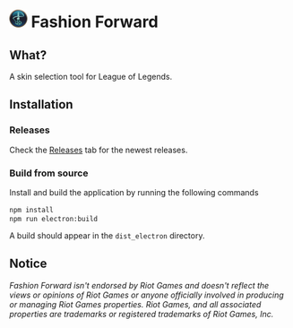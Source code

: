 # <img src="./public/icon.png" width="32"/> Fashion Forward

## What?

A skin selection tool for League of Legends.

## Installation
### Releases
Check the [Releases](https://github.com/NoudH/fashion-forward/releases/) tab for the newest releases.

### Build from source
Install and build the application by running the following commands
```shell
npm install
npm run electron:build
```
A build should appear in the `dist_electron` directory.

[comment]: <> (## FAQ)

[comment]: <> (### Is this approved by Riot?)

[comment]: <> (Fashion Forward conforms to both the [general Riot Developer policies]&#40;https://developer.riotgames.com/policies.html&#41; and the [League Client development policies]&#40;https://developer.riotgames.com/league-client-apis.html&#41; and it is registered and approved on Riot's developer portal.)

[comment]: <> (While this doesn't mean that Riot explicitly approves the application or supports it in any way, it makes it increasingly unlikely that using this application will risk your account.)

[comment]: <> ([This comment by RiotSargonas]&#40;https://www.reddit.com/r/leagueoflegends/comments/80d4r0/runebook_the_ultimate_rune_pages_manager_that_you/duv2r22/&#41; explains more about Riot's approach to applications like this one.)

## Notice
*Fashion Forward isn't endorsed by Riot Games and doesn't reflect the views or opinions of Riot Games or anyone officially involved in producing or managing Riot Games properties. Riot Games, and all associated properties are trademarks or registered trademarks of Riot Games, Inc.*
